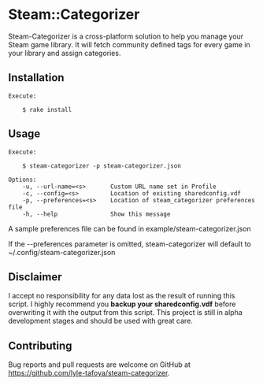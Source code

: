 # Steam::Categorizer

Steam-Categorizer is a cross-platform solution to help you manage your Steam game library. It will fetch community defined tags for every game in your library and assign categories.

## Installation

```
Execute:

    $ rake install
```
## Usage
```
Execute:

    $ steam-categorizer -p steam-categorizer.json

Options:
    -u, --url-name=<s>       Custom URL name set in Profile
    -c, --config=<s>         Location of existing sharedconfig.vdf
    -p, --preferences=<s>    Location of steam_categorizer preferences file
    -h, --help               Show this message
```
A sample preferences file can be found in example/steam-categorizer.json

If the --preferences parameter is omitted, steam-categorizer will default to ~/.config/steam-categorizer.json

## Disclaimer

I accept no responsibility for any data lost as the result of running this script. I highly recommend you **backup your sharedconfig.vdf** before overwriting it with the output from this script. This project is still in alpha development stages and should be used with great care.

## Contributing

Bug reports and pull requests are welcome on GitHub at https://github.com/lyle-tafoya/steam-categorizer.
